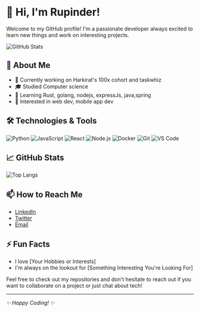 # 👋 Hi, I'm Rupinder!

Welcome to my GitHub profile! I'm a passionate developer always excited to learn new things and work on interesting projects.

![GitHub Stats](https://github-readme-stats.vercel.app/api?username=rupinderjdn&show_icons=true&theme=radical)

## 🚀 About Me

- 💼 Currently working on Harkirat's 100x cohort and taskwhiz
- 🎓 Studied Computer science
- 🌱 Learning Rust, golang, nodejs, expressJs, java,spring
- 🤔 Interested in web dev, mobile app dev

## 🛠️ Technologies & Tools

![Python](https://img.shields.io/badge/-Python-333?style=flat&logo=python)
![JavaScript](https://img.shields.io/badge/-JavaScript-333?style=flat&logo=javascript)
![React](https://img.shields.io/badge/-React-333?style=flat&logo=react)
![Node.js](https://img.shields.io/badge/-Node.js-333?style=flat&logo=node.js)
![Docker](https://img.shields.io/badge/-Docker-333?style=flat&logo=docker)
![Git](https://img.shields.io/badge/-Git-333?style=flat&logo=git)
![VS Code](https://img.shields.io/badge/-VS%20Code-333?style=flat&logo=visual-studio-code)

## 📈 GitHub Stats

![Top Langs](https://github-readme-stats.vercel.app/api/top-langs/?username=rupinderjdn&layout=compact&theme=radical)

## 📫 How to Reach Me

- [LinkedIn](https://www.linkedin.com/in/rupinder-s-341233193/)
- [Twitter](https://x.com/rrupinderr)
- [Email](mailto:rss264264@gmail.com)

## ⚡ Fun Facts

- I love [Your Hobbies or Interests]
- I'm always on the lookout for [Something Interesting You're Looking For]

Feel free to check out my repositories and don't hesitate to reach out if you want to collaborate on a project or just chat about tech!

---

_✨ Happy Coding! ✨_
